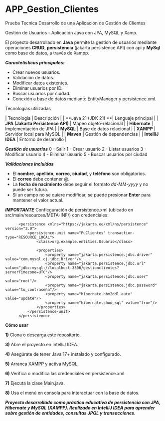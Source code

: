 # APP_Gestion_Clientes
Prueba Tecnica Desarrollo de una Aplicación de Gestión de Clientes

Gestión de Usuarios - Aplicación Java con JPA, MySQL y Xamp.

El proyecto desarrollado en **Java** permite la gestion de usuarios mediante operaciones **CRUD**, **persistencia** (jakarta persistence API) con api y **MySql** como base de datos, a través de Xampp.


***Caractetisticas principales:***
  - Crear nuevos usuarios.
  - Validación de datos.
  - Modificar datos existentes.
  - Eliminar usuarios por ID.
  - Buscar usuarios por ciudad.
  - Conexión a base de datos mediante EntityManager y persistence.xml.

Tecnologías utilizadas

| Tecnología |    Descripción    |
| **Java 21 (JDK 21) **| Lenguaje principal |
| **JPA (Jakarta Persistence API)** | Mapeo objeto-relacional |
| **Hibernate** | Implementación de JPA |
| **MySQL** | Base de datos relacional |
| **XAMPP** | Servidor local para MySQL |
| **Maven** | Gestión de dependencias |
| **IntelliJ IDEA** | Entorno de desarrollo |


***Gestión de usuarios***
  0 - Salir
  1 - Crear usuario
  2 - Listar usuarios
  3 - Modificar usuario
  4 - Eliminar usuario
  5 - Buscar usuarios por ciudad


***Validaciones incluidas***
- El **nombre**, **apellido**, **correo**, **ciudad**, y **teléfono** son obligatorios.  
- El **correo** debe contener @.  
- La **fecha de nacimiento** debe seguir el formato *dd-MM-yyyy* y no puede ser futura.  
- Si un campo no se quiere modificar, se puede presionar **Enter** para mantener el valor actual.

***IMPORTANTE***
Conficguración de persistence.xml (ubicado en src/main/resources/META-INF/) con credenciales:

          <persistence xmlns="https://jakarta.ee/xml/ns/persistence" version="3.0">
              <persistence-unit name="PuClientes" transaction-type="RESOURCE_LOCAL">
                  <class>org.example.entities.Usuario</class>
          
                  <properties>
                      <property name="jakarta.persistence.jdbc.driver" value="com.mysql.cj.jdbc.Driver"/>
                      <property name="jakarta.persistence.jdbc.url" value="jdbc:mysql://localhost:3306/gestionclientes?serverTimezone=UTC"/>
                      <property name="jakarta.persistence.jdbc.user" value="root"/>
                      <property name="jakarta.persistence.jdbc.password" value="tu_contraseña"/>
                      <property name="hibernate.hbm2ddl.auto" value="update"/>
                      <property name="hibernate.show_sql" value="true"/>
                  </properties>
              </persistence-unit>
          </persistence>

**Cómo usar**

  **1)** Clona o descarga este repositorio.

  **3)** Abre el proyecto en IntelliJ IDEA.

  **4)** Asegúrate de tener Java 17+ instalado y configurado.

  **5)** Arranca XAMPP y activa MySQL.

  **6)** Verifica o modifica las credenciales en persistence.xml.

  **7)** Ejecuta la clase Main.java.

  **8)** Usa el menú en consola para interactuar con la base de datos.


***Proyecto desarrollado como práctica educativa de persistencia con JPA, Hibernate y MySQL (XAMPP).
Realizado en IntelliJ IDEA para aprender sobre gestión de entidades, consultas JPQL y transacciones.***

  
